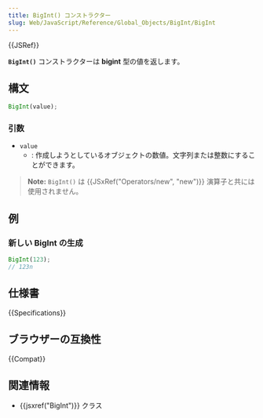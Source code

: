 ```yaml
---
title: BigInt() コンストラクター
slug: Web/JavaScript/Reference/Global_Objects/BigInt/BigInt
---
```


{{JSRef}}

**`BigInt()`** コンストラクターは **bigint** 型の値を返します。

## 構文

```js
BigInt(value);
```

### 引数

- `value`
  - : 作成しようとしているオブジェクトの数値。文字列または整数にすることができます。

> **Note:** `BigInt()` は {{JSxRef("Operators/new", "new")}} 演算子と共には使用されません。

## 例

### 新しい BigInt の生成

```js
BigInt(123);
// 123n
```

## 仕様書

{{Specifications}}

## ブラウザーの互換性

{{Compat}}

## 関連情報

- {{jsxref("BigInt")}} クラス
